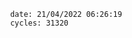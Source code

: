 

                date: 21/04/2022 06:26:19
                cycles: 31320

                         